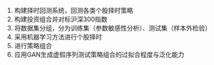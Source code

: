 1. 构建择时回测系统，回测各类个股择时策略
2. 构建投资组合并对标沪深300指数
3. 将数据集分组，分为训练集（参数敏感性分析）、测试集（样本外检验）
4. 采用机器学习方法进行个股择时
5. 进行策略组合
6. 应用GAN生成虚假序列测试策略组合的过拟合程度与泛化能力